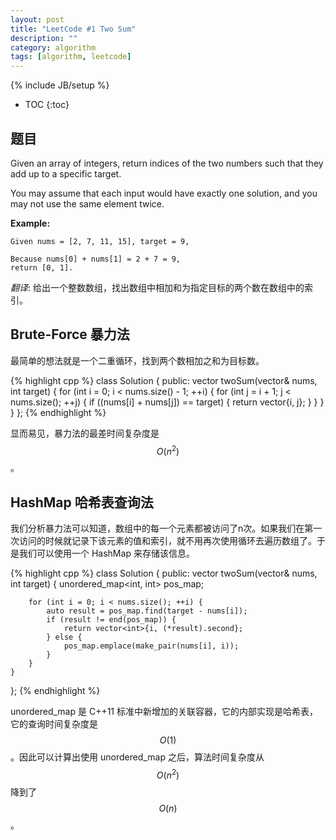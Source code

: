 ```yaml
---
layout: post
title: "LeetCode #1 Two Sum"
description: ""
category: algorithm
tags: [algorithm, leetcode]
---
```

{% include JB/setup %}

* TOC 
{:toc}

## 题目

Given an array of integers, return indices of the two numbers such that they add up to a specific target.

You may assume that each input would have exactly one solution, and you may not use the same element twice.

**Example:**

    Given nums = [2, 7, 11, 15], target = 9,

    Because nums[0] + nums[1] = 2 + 7 = 9,
    return [0, 1].

*翻译*:
  给出一个整数数组，找出数组中相加和为指定目标的两个数在数组中的索引。

## Brute-Force 暴力法

最简单的想法就是一个二重循环，找到两个数相加之和为目标数。

{% highlight cpp %}
class Solution {
public:
    vector<int> twoSum(vector<int>& nums, int target) {
        for (int i = 0; i < nums.size() - 1; ++i) {
            for (int j = i + 1; j < nums.size(); ++j) {
                if ((nums[i] + nums[j]) == target) {
                    return vector<int>{i, j};
                }
            }
        }
    }
};
{% endhighlight %}

显而易见，暴力法的最差时间复杂度是 $$O(n^2)$$ 。

## HashMap 哈希表查询法

我们分析暴力法可以知道，数组中的每一个元素都被访问了n次。如果我们在第一次访问的时候就记录下该元素的值和索引，就不用再次使用循环去遍历数组了。于是我们可以使用一个 HashMap 来存储该信息。

{% highlight cpp %}
class Solution {
public:
    vector<int> twoSum(vector<int>& nums, int target) {
        unordered_map<int, int> pos_map;

        for (int i = 0; i < nums.size(); ++i) {
            auto result = pos_map.find(target - nums[i]);
            if (result != end(pos_map)) {
                return vector<int>{i, (*result).second};
            } else {
                pos_map.emplace(make_pair(nums[i], i));
            }
        }
    }
};
{% endhighlight %}

unordered_map 是 C++11 标准中新增加的关联容器，它的内部实现是哈希表，它的查询时间复杂度是 $$O(1)$$。因此可以计算出使用 unordered_map 之后，算法时间复杂度从 $$O(n^2)$$ 降到了 $$O(n)$$。